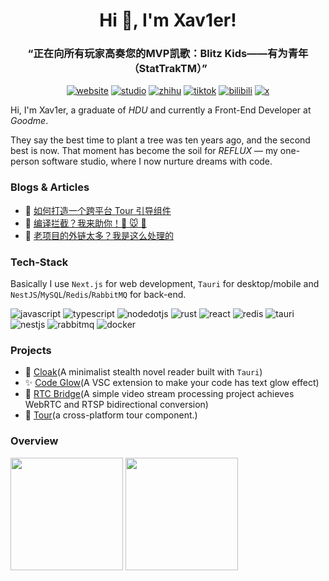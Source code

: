 <h1 align="center"> Hi 👋, I'm Xav1er!</h1>

<h3 align="center">“正在向所有玩家高奏您的MVP凯歌：Blitz Kids——有为青年（StatTrakTM）”</h3>

<div align="center">

[![website](https://img.shields.io/badge/Website-000?logo=nextdotjs&logoColor=fff)](https://xav1er.com)
[![studio](https://img.shields.io/badge/Studio-000?logo=nextdotjs&logoColor=fff)](https://reflux.studio)
[![zhihu](https://img.shields.io/badge/%40Xav1er-0084FF?logo=zhihu&logoColor=fff)](https://www.zhihu.com/people/xav1ersue)
[![tiktok](https://img.shields.io/badge/%40Vanilla_Sky-000?logo=tiktok&logoColor=fff)](https://www.douyin.com/user/MS4wLjABAAAAhpUiBNvLM5sc3SOp2arxQS6hGT8c0eTWkq9XcypOgX4)
[![bilibili](https://img.shields.io/badge/%40Xav1erSue-00A1D6?logo=bilibili&logoColor=fff)](https://space.bilibili.com/12253098)
[![x](https://img.shields.io/badge/%40Xav1erSue-000?logo=x&logoColor=fff)](https://x.com/Xav1erSue)

</div>

Hi, I'm Xav1er, a graduate of *HDU* and currently a Front-End Developer at *Goodme*.

They say the best time to plant a tree was ten years ago, and the second best is now. That moment has become the soil for *REFLUX* — my one-person software studio, where I now nurture dreams with code.

### Blogs & Articles

- 🚀 [如何打造一个跨平台 Tour 引导组件](https://blog.xav1er.com/p/design-a-tour-component/)
- 🚧 [编译拦截？我来助你！🫵 🐭 🔱](https://blog.xav1er.com/p/compile-intercept/)
- 🔗 [老项目的外链太多？我是这么处理的](https://blog.xav1er.com/p/handle-old-link/)

### Tech-Stack

Basically I use `Next.js` for web development, `Tauri` for desktop/mobile and `NestJS`/`MySQL`/`Redis`/`RabbitMQ` for back-end.

![javascript](https://img.shields.io/badge/JavaScript-F7DF1E?logo=javascript&logoColor=000)
![typescript](https://img.shields.io/badge/TypeScript-3178C6?logo=typescript&logoColor=fff)
![nodedotjs](https://img.shields.io/badge/Node.js-5FA04E?logo=nodedotjs&logoColor=fff)
![rust](https://img.shields.io/badge/Rust-000?logo=rust&logoColor=fff)
![react](https://img.shields.io/badge/React-20232A?logo=react&logoColor=61DAFB)
![redis](https://img.shields.io/badge/Redis-DD0031?logo=redis&logoColor=fff)
![tauri](https://img.shields.io/badge/Tauri-24C8D8?logo=tauri&logoColor=fff)
![nestjs](https://img.shields.io/badge/NestJS-E0234E?logo=nestjs&logoColor=fff)
![rabbitmq](https://img.shields.io/badge/RabbitMQ-FF6600?logo=rabbitmq&logoColor=fff)
![docker](https://img.shields.io/badge/Docker-2496ED?logo=docker&logoColor=fff)

### Projects

- 📖 [Cloak](https://github.com/cloak-app/cloak)(A minimalist stealth novel reader built with `Tauri`)
- ✨ [Code Glow](https://github.com/Xav1erSue/code-glow)(A VSC extension to make your code has text glow effect)
- 🎵 [RTC Bridge](https://github.com/Xav1erSue/rtc-bridge)(A simple video stream processing project achieves WebRTC and RTSP bidirectional conversion)
- 🚀 [Tour](https://github.com/Xav1erSue/tour)(a cross-platform tour component.)

### Overview
<p>
  <img height="180em" src="https://github-readme-stats-rouge-pi.vercel.app/api?username=Xav1erSue&theme=buefy&show_icons=true&hide_border=true" />
  <img height="180em" src="https://github-readme-stats-rouge-pi.vercel.app/api/top-langs/?username=Xav1erSue&theme=buefy&layout=compact&hide_border=true" />
</p>
